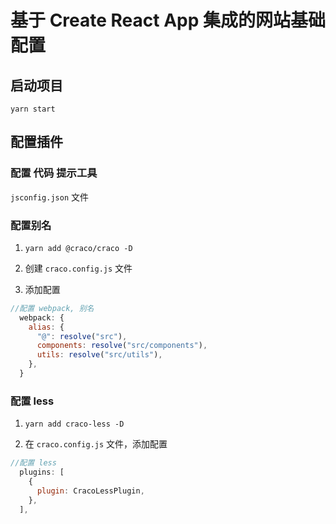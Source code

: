 # 基于 Create React App 集成的网站基础配置

## 启动项目

`yarn start`

## 配置插件

### 配置 代码 提示工具

`jsconfig.json` 文件

### 配置别名

1. `yarn add @craco/craco -D`

2. 创建 `craco.config.js` 文件

3. 添加配置

```js
//配置 webpack, 别名
  webpack: {
    alias: {
      "@": resolve("src"),
      components: resolve("src/components"),
      utils: resolve("src/utils"),
    },
  }
```

### 配置 less

1. `yarn add craco-less -D`

2. 在 `craco.config.js` 文件，添加配置

```js
//配置 less
  plugins: [
    {
      plugin: CracoLessPlugin,
    },
  ],
```
